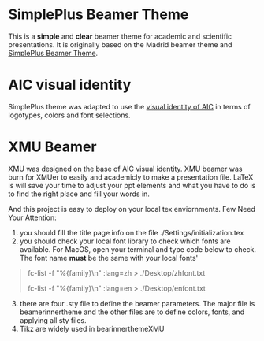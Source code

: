 # SimplePlus Beamer Theme

This is a **simple** and **clear** beamer theme for academic and scientific presentations. It is originally based on the Madrid beamer theme and [SimplePlus Beamer Theme](https://github.com/PM25/SimplePlus-BeamerTheme). 

# AIC visual identity
SimplePlus theme was adapted to use the [visual identity of AIC](https://smart-helenium-3a1.notion.site/Visual-identity-e194f93a8645492b8d00d52d759f61cc) in terms of logotypes, colors and font selections.

# XMU Beamer
XMU was designed on the base of AIC visual identity.
XMU beamer was burn for XMUer to easily and academicly to make a presentation file. LaTeX is will save your time to adjust your ppt elements and what you have to do is to find the right place and fill your words in. 

And this project is easy to deploy on your local tex enviornments.
Few Need Your Attention:
1. you should fill the title page info on the file ./Settings/initialization.tex
2. you should check your local font library to check which fonts are available. For MacOS, open your terminal and type code below to check. The font name **must** be the same with your local fonts'

> fc-list -f "%{family}\n" :lang=zh > ./Desktop/zhfont.txt
> 
> fc-list -f "%{family}\n" :lang=en > ./Desktop/enfont.txt

3. there are four .sty file to define the beamer parameters. The major file is beamerinnertheme and the other files are to define colors, fonts, and applying all sty files.
4. Tikz are widely used in bearinnerthemeXMU


